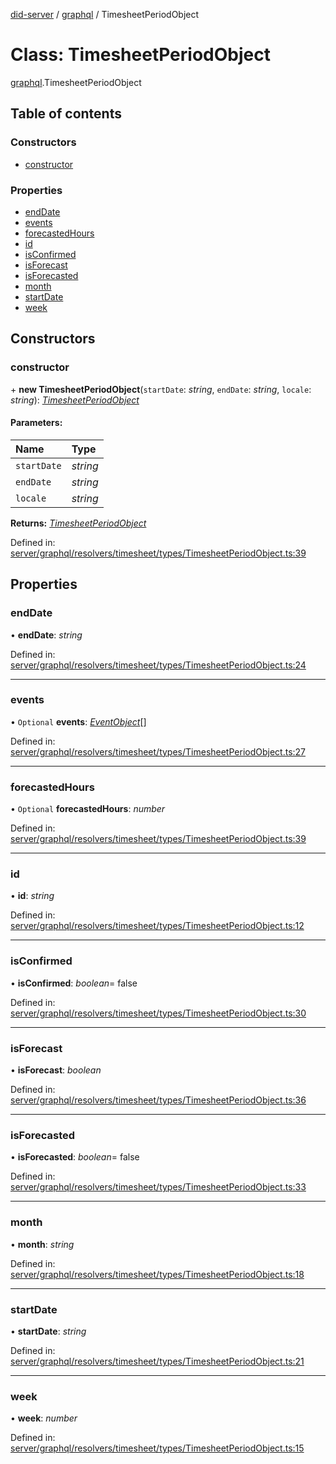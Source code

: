 [did-server](../README.md) / [graphql](../modules/graphql.md) / TimesheetPeriodObject

# Class: TimesheetPeriodObject

[graphql](../modules/graphql.md).TimesheetPeriodObject

## Table of contents

### Constructors

- [constructor](graphql.timesheetperiodobject.md#constructor)

### Properties

- [endDate](graphql.timesheetperiodobject.md#enddate)
- [events](graphql.timesheetperiodobject.md#events)
- [forecastedHours](graphql.timesheetperiodobject.md#forecastedhours)
- [id](graphql.timesheetperiodobject.md#id)
- [isConfirmed](graphql.timesheetperiodobject.md#isconfirmed)
- [isForecast](graphql.timesheetperiodobject.md#isforecast)
- [isForecasted](graphql.timesheetperiodobject.md#isforecasted)
- [month](graphql.timesheetperiodobject.md#month)
- [startDate](graphql.timesheetperiodobject.md#startdate)
- [week](graphql.timesheetperiodobject.md#week)

## Constructors

### constructor

\+ **new TimesheetPeriodObject**(`startDate`: *string*, `endDate`: *string*, `locale`: *string*): [*TimesheetPeriodObject*](graphql.timesheetperiodobject.md)

#### Parameters:

Name | Type |
:------ | :------ |
`startDate` | *string* |
`endDate` | *string* |
`locale` | *string* |

**Returns:** [*TimesheetPeriodObject*](graphql.timesheetperiodobject.md)

Defined in: [server/graphql/resolvers/timesheet/types/TimesheetPeriodObject.ts:39](https://github.com/Puzzlepart/did/blob/dev/server/graphql/resolvers/timesheet/types/TimesheetPeriodObject.ts#L39)

## Properties

### endDate

• **endDate**: *string*

Defined in: [server/graphql/resolvers/timesheet/types/TimesheetPeriodObject.ts:24](https://github.com/Puzzlepart/did/blob/dev/server/graphql/resolvers/timesheet/types/TimesheetPeriodObject.ts#L24)

___

### events

• `Optional` **events**: [*EventObject*](graphql.eventobject.md)[]

Defined in: [server/graphql/resolvers/timesheet/types/TimesheetPeriodObject.ts:27](https://github.com/Puzzlepart/did/blob/dev/server/graphql/resolvers/timesheet/types/TimesheetPeriodObject.ts#L27)

___

### forecastedHours

• `Optional` **forecastedHours**: *number*

Defined in: [server/graphql/resolvers/timesheet/types/TimesheetPeriodObject.ts:39](https://github.com/Puzzlepart/did/blob/dev/server/graphql/resolvers/timesheet/types/TimesheetPeriodObject.ts#L39)

___

### id

• **id**: *string*

Defined in: [server/graphql/resolvers/timesheet/types/TimesheetPeriodObject.ts:12](https://github.com/Puzzlepart/did/blob/dev/server/graphql/resolvers/timesheet/types/TimesheetPeriodObject.ts#L12)

___

### isConfirmed

• **isConfirmed**: *boolean*= false

Defined in: [server/graphql/resolvers/timesheet/types/TimesheetPeriodObject.ts:30](https://github.com/Puzzlepart/did/blob/dev/server/graphql/resolvers/timesheet/types/TimesheetPeriodObject.ts#L30)

___

### isForecast

• **isForecast**: *boolean*

Defined in: [server/graphql/resolvers/timesheet/types/TimesheetPeriodObject.ts:36](https://github.com/Puzzlepart/did/blob/dev/server/graphql/resolvers/timesheet/types/TimesheetPeriodObject.ts#L36)

___

### isForecasted

• **isForecasted**: *boolean*= false

Defined in: [server/graphql/resolvers/timesheet/types/TimesheetPeriodObject.ts:33](https://github.com/Puzzlepart/did/blob/dev/server/graphql/resolvers/timesheet/types/TimesheetPeriodObject.ts#L33)

___

### month

• **month**: *string*

Defined in: [server/graphql/resolvers/timesheet/types/TimesheetPeriodObject.ts:18](https://github.com/Puzzlepart/did/blob/dev/server/graphql/resolvers/timesheet/types/TimesheetPeriodObject.ts#L18)

___

### startDate

• **startDate**: *string*

Defined in: [server/graphql/resolvers/timesheet/types/TimesheetPeriodObject.ts:21](https://github.com/Puzzlepart/did/blob/dev/server/graphql/resolvers/timesheet/types/TimesheetPeriodObject.ts#L21)

___

### week

• **week**: *number*

Defined in: [server/graphql/resolvers/timesheet/types/TimesheetPeriodObject.ts:15](https://github.com/Puzzlepart/did/blob/dev/server/graphql/resolvers/timesheet/types/TimesheetPeriodObject.ts#L15)
